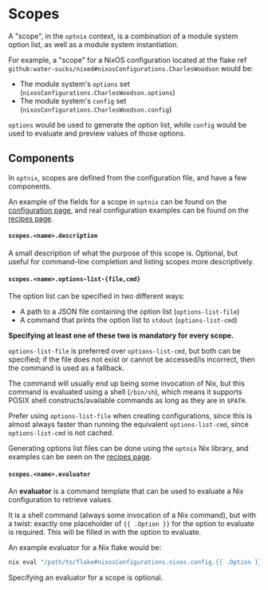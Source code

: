 # Scopes

A "scope", in the `optnix` context, is a combination of a module system option
list, as well as a module system instantiation.

For example, a "scope" for a NixOS configuration located at the flake ref
`github:water-sucks/nixed#nixosConfigurations.CharlesWoodson` would be:

- The module system's `options` set
  (`nixosConfigurations.CharlesWoodson.options`)
- The module system's `config` set (`nixosConfigurations.CharlesWoodson.config`)

`options` would be used to generate the option list, while `config` would be
used to evaluate and preview values of those options.

## Components

In `optnix`, scopes are defined from the configuration file, and have a few
components.

An example of the fields for a scope in `optnix` can be found on the
[configuration page](./configuration.md), and real configuration examples can be
found on the [recipes page](../recipes/index.md).

#### `scopes.<name>.description`

A small description of what the purpose of this scope is. Optional, but useful
for command-line completion and listing scopes more descriptively.

#### `scopes.<name>.options-list-{file,cmd}`

The option list can be specified in two different ways:

- A path to a JSON file containing the option list (`options-list-file`)
- A command that prints the option list to `stdout` (`options-list-cmd`)

**Specifying at least one of these two is mandatory for every scope.**

`options-list-file` is preferred over `options-list-cmd`, but both can be
specified; if the file does not exist or cannot be accessed/is incorrect, then
the command is used as a fallback.

The command will usually end up being some invocation of Nix, but this command
is evaluated using a shell (`/bin/sh`), which means it supports POSIX shell
constructs/available commands as long as they are in `$PATH`.

Prefer using `options-list-file` when creating configurations, since this is
almost always faster than running the equivalent `options-list-cmd`, since
`options-list-cmd` is not cached.

Generating options list files can be done using the `optnix` Nix library, and
examples can be seen on the [recipes page](../recipes/index.md).

#### `scopes.<name>.evaluator`

An **evaluator** is a command template that can be used to evaluate a Nix
configuration to retrieve values.

It is a shell command (always some invocation of a Nix command), but with a
twist: exactly one placeholder of `{{ .Option }}` for the option to evaluate is
required. This will be filled in with the option to evaluate.

An example evaluator for a Nix flake would be:

```sh
nix eval "/path/to/flake#nixosConfigurations.nixos.config.{{ .Option }}"
```

Specifying an evaluator for a scope is optional.
